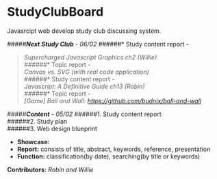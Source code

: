 # StudyClubBoard
Javasrcipt web develop study club discussing system.

#####___Next Study Club___ - _06/02_
######* Study content report -    
> _Supercharged Javascript Graphics ch2 (Willie)_       
######* Topic report -    
> _Canvas vs. SVG (with real code application)_   
######* Study content report -    
> _Javascript: A Definitive Guide ch13 (Robin)_      
######* Topic report -    
> _[Game] Ball and Wall: https://github.com/budnix/ball-and-wall_   


#####___Content___ - _05/02_
######1. Study content report    
######2. Study plan    
######3. Web design blueprint    
* __Showcase:__   
* __Report:__ consists of title, abstract, keywords, reference, presentation   
* __Function:__ classification(by date), searching(by title or keywords)   

__Contributors:__ _Robin and Willie_
